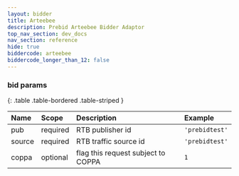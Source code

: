 ```yaml
---
layout: bidder
title: Arteebee
description: Prebid Arteebee Bidder Adaptor
top_nav_section: dev_docs
nav_section: reference
hide: true
biddercode: arteebee
biddercode_longer_than_12: false
---
```


### bid params

{: .table .table-bordered .table-striped } 

| Name | Scope    | Description        | Example  |
| :--- | :----    | :----------        | :------  |
| pub   | required | RTB publisher id    | `'prebidtest'` |
| source | required | RTB traffic source id        | `'prebidtest'` |
| coppa | optional | flag this request subject to COPPA | `1` |